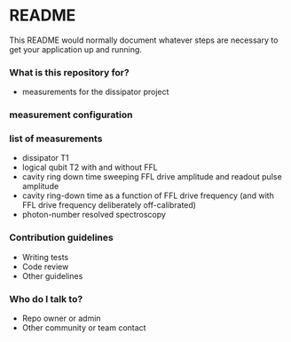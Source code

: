 # README #

This README would normally document whatever steps are necessary to get your application up and running.

### What is this repository for? ###

* measurements for the dissipator project

### measurement configuration

### list of measurements ###

* dissipator T1
* logical qubit T2 with and without FFL
* cavity ring down time sweeping FFL drive amplitude and readout pulse amplitude
* cavity ring-down time as a function of FFL drive frequency (and with FFL drive frequency deliberately off-calibrated)
* photon-number resolved spectroscopy

### Contribution guidelines ###

* Writing tests
* Code review
* Other guidelines

### Who do I talk to? ###

* Repo owner or admin
* Other community or team contact